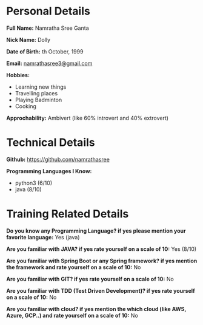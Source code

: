 # Personal Details
**Full Name:** Namratha Sree Ganta

**Nick Name:** Dolly

**Date of Birth:** th October, 1999

**Email:** namrathasree3@gmail.com


**Hobbies:**
- Learning new things
- Travelling places
- Playing Badminton
- Cooking

**Approchability:** Ambivert (like 60% introvert and 40% extrovert)

# Technical Details
**Github:** https://github.com/namrathasree

**Programming Languages I Know:**
- python3 (6/10)
- java (8/10)



# Training Related Details
**Do you know any Programming Language? if yes please mention your favorite language:** Yes (java)

**Are you familiar with JAVA? if yes rate yourself on a scale of 10:** Yes (8/10)

**Are you familiar with Spring Boot or any Spring framework? if yes mention the framework and rate yourself on a scale of 10:** No

**Are you familiar with GIT? if yes rate yourself on a scale of 10:** No

**Are you familiar with TDD (Test Driven Development)? if yes rate yourself on a scale of 10:** No

**Are you familiar with cloud? if yes mention the which cloud (like AWS, Azure, GCP..) and rate yourself on a scale of 10:** No
